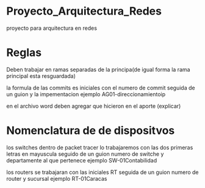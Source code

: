 # Proyecto_Arquitectura_Redes

proyecto para arquitectura en redes 

# Reglas
Deben  trabajar en ramas separadas de la principa(de igual forma la rama principal esta resguardada)

la formula de las commits es iniciales con el numero de commit seguida de un guion y la impementacion  ejemplo AG01-direccionamientoip

en el archivo word deben agregar que hicieron en el aporte (explicar)

# Nomenclatura de de dispositvos
los switches dentro de packet tracer lo trabajaremos con las dos primeras letras en mayuscula seguido de un guion numero de switche y departamente al que 
pertenece ejemplo SW-01Contabilidad

los routers se trabajaran con las iniciales RT seguida de un guion numero de router y sucursal ejemplo RT-01Caracas
